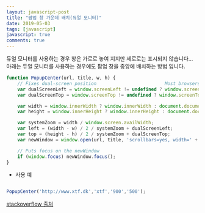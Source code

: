 ```yaml
---
layout: javascript-post
title: "팝업 창 가운데 배치(듀얼 모니터)"
date: 2019-05-03
tags: [javascript]
javascript: true
comments: true
---
```


듀얼 모니터를 사용하는 경우 창은 가로로 놓여 지지만 세로로는 표시되지 않습니다...  
아래는 듀얼 모니터를 사용하는 경우에도 팝업 창을 중앙에 배치하는 방법 입니다.  

~~~javascript
function PopupCenter(url, title, w, h) {
    // Fixes dual-screen position                         Most browsers      Firefox
    var dualScreenLeft = window.screenLeft != undefined ? window.screenLeft : window.screenX;
    var dualScreenTop = window.screenTop != undefined ? window.screenTop : window.screenY;

    var width = window.innerWidth ? window.innerWidth : document.documentElement.clientWidth ? document.documentElement.clientWidth : screen.width;
    var height = window.innerHeight ? window.innerHeight : document.documentElement.clientHeight ? document.documentElement.clientHeight : screen.height;

    var systemZoom = width / window.screen.availWidth;
    var left = (width - w) / 2 / systemZoom + dualScreenLeft;
    var top = (height - h) / 2 / systemZoom + dualScreenTop;
    var newWindow = window.open(url, title, 'scrollbars=yes, width=' + w / systemZoom + ', height=' + h / systemZoom + ', top=' + top + ', left=' + left);

    // Puts focus on the newWindow
    if (window.focus) newWindow.focus();
}
~~~

- 사용 예  

~~~javascript

PopupCenter('http://www.xtf.dk','xtf','900','500');
~~~

[stackoverflow 출처](https://stackoverflow.com/questions/4068373/center-a-popup-window-on-screen)

